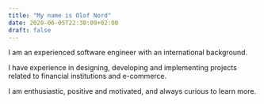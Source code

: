 ```yaml
---
title: "My name is Olof Nord"
date: 2020-06-05T22:30:09+02:00
draft: false
---
```


I am an experienced software engineer with an international background.

I have experience in designing, developing and implementing projects
related to financial institutions and e-commerce.

I am enthusiastic, positive and motivated, and always curious to learn more.
